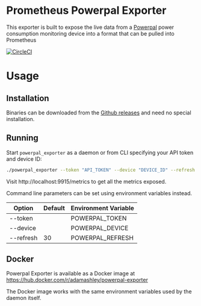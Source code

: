 # Prometheus Powerpal Exporter

This exporter is built to expose the live data from a [Powerpal](http://powerpal.net) power 
consumption monitoring device into a format that can be pulled into Prometheus

[![CircleCI](https://circleci.com/gh/aashley/powerpal_exporter/tree/main.svg?style=svg)](https://circleci.com/gh/aashley/powerpal_exporter/tree/main)

# Usage

## Installation

Binaries can be downloaded from the [Github 
releases](https://github.com/aashley/powerpal_exporter/releases) and need no
special installation.

## Running

Start `powerpal_exporter` as a daemon or from CLI specifying your API token and device ID:

```sh
./powerpal_exporter --token "API_TOKEN" --device "DEVICE_ID" --refresh 30
```

Visit http://localhost:9915/metrics to get all the metrics exposed.

Command line parameters can be set using environment variables instead.

| Option    | Default | Environment Variable |
|-----------|---------|----------------------|
| --token   |         | POWERPAL_TOKEN       |
| --device  |         | POWERPAL_DEVICE      |
| --refresh | 30      | POWERPAL_REFRESH     |

## Docker

Powerpal Exporter is available as a Docker image at https://hub.docker.com/r/adamashley/powerpal-exporter

The Docker image works with the same environment variables used by the daemon itself.